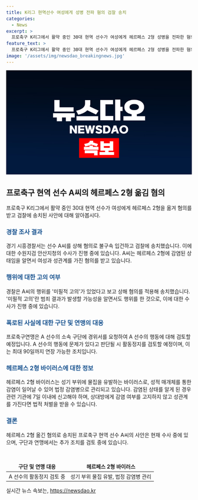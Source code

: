 ```yaml
---
title: K리그 현역선수 여성에게 성병 전파 혐의 검찰 송치
categories:
  - News
excerpt: >
  프로축구 K리그에서 활약 중인 30대 현역 선수가 여성에게 헤르페스 2형 성병을 전파한 혐의로 검찰에 송치됐다. A씨는 자신이 성병에 감염됐음을 알면서도 여성과 성관계를 가졌다는 이유로 상해 혐의로 고소당했다. K리그 관계자는 A씨의 행동에 대해 조치 검토 중이며, 2형 성병은 법적 의무를 따를 의무가 있다. 현재 수원지검 안산지청에서 사건 조사 중이다.
feature_text: >
  프로축구 K리그에서 활약 중인 30대 현역 선수가 여성에게 헤르페스 2형 성병을 전파한 혐의로 검찰에 송치됐다. A씨는 자신이 성병에 감염됐음을 알면서도 여성과 성관계를 가졌다는 이유로 상해 혐의로 고소당했다. K리그 관계자는 A씨의 행동에 대해 조치 검토 중이며, 2형 성병은 법적 의무를 따를 의무가 있다. 현재 수원지검 안산지청에서 사건 조사 중이다.
image: '/assets/img/newsdao_breakingnews.jpg'
---
```


<p><img src="/assets/img/newsdao_breakingnews.jpg" alt="cryptoinkorea 속보" /></p>

<h2 data-ke-size="size26">프로축구 현역 선수 A씨의 헤르페스 2형 옮김 혐의</h2>

<p data-ke-size="size16">프로축구 K리그에서 활약 중인 30대 현역 선수가 여성에게 헤르페스 2형을 옮겨 혐의를 받고 검찰에 송치된 사안에 대해 알아봅시다.</p>

<h3><b><span style="color: #1a5490;">경찰 조사 결과</span></b></h3>

<p data-ke-size="size16">경기 시흥경찰서는 선수 A씨를 상해 혐의로 불구속 입건하고 검찰에 송치했습니다. 이에 대한 수원지검 안산지청의 수사가 진행 중에 있습니다. A씨는 헤르페스 2형에 감염된 상태임을 알면서 여성과 성관계를 가진 혐의를 받고 있습니다.</p>

<h3><b><span style="color: #1a5490;">행위에 대한 고의 여부</span></b></h3>

<p data-ke-size="size16">경찰은 A씨의 행위를 '미필적 고의'가 있었다고 보고 상해 혐의를 적용해 송치했습니다. '미필적 고의'란 범죄 결과가 발생할 가능성을 알면서도 행위를 한 것으로, 이에 대한 수사가 진행 중에 있습니다.</p>

<h3><b><span style="color: #1a5490;">폭로된 사실에 대한 구단 및 연맹의 대응</span></b></h3>

<p data-ke-size="size16">프로축구연맹은 A 선수의 소속 구단에 경위서를 요청하여 A 선수의 행동에 대해 검토할 예정입니다. A 선수의 행동에 문제가 있다고 판단될 시 활동정지를 검토할 예정이며, 이는 최대 90일까지 연장 가능한 조치입니다.</p>

<h3><b><span style="color: #1a5490;">헤르페스 2형 바이러스에 대한 정보</span></b></h3>

<p data-ke-size="size16">헤르페스 2형 바이러스는 성기 부위에 물집을 유발하는 바이러스로, 성적 매개체를 통한 감염이 일어날 수 있어 법정 감염병으로 관리되고 있습니다. 감염된 상태를 알게 된 경우 관련 기관에 7일 이내에 신고해야 하며, 상대방에게 감염 여부를 고지하지 않고 성관계를 가진다면 법적 처벌을 받을 수 있습니다.</p>

<h3><b><span style="color: #1a5490;">결론</span></b></h3>

<p data-ke-size="size16">헤르페스 2형 옮긴 혐의로 송치된 프로축구 현역 선수 A씨의 사안은 현재 수사 중에 있으며, 구단과 연맹에서는 추가 조치를 검토 중에 있습니다.</p>

<p data-ke-size="size16">&nbsp;</p>

<table>
    <thead>
        <tr>
            <td style="text-align: center; height: 17px;"><b>구단 및 연맹 대응</b></td>
            <td style="text-align: center; height: 17px;"><b>헤르페스 2형 바이러스</b></td>
        </tr>
    </thead>
    <tbody>
        <tr>
            <td style="text-align: center; height: 17px;">A 선수의 활동정지 검토 중</td>
            <td style="text-align: center; height: 17px;">성기 부위 물집 유발, 법정 감염병 관리</td>
        </tr>
    </tbody>
</table>
실시간 뉴스 속보는, <a href="https://newsdao.kr" rel="dofollow">https://newsdao.kr</a>


